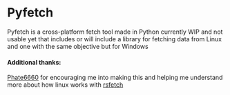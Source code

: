 # Pyfetch

Pyfetch is a cross-platform fetch tool made in Python currently WIP and not usable yet that includes or will include a library for fetching data from Linux and one with the same objective but for Windows

#### Additional thanks:

[Phate6660](https://github.com/Phate6660) for encouraging me into making this and helping me understand more about how linux works with [rsfetch](https://github.com/Phate6660/rsfetch)
